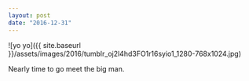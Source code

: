 ```yaml
---
layout: post
date: "2016-12-31"
---
```


![yo yo]({{ site.baseurl }}/assets/images/2016/tumblr_oj2l4hd3FO1r16syio1_1280-768x1024.jpg)

Nearly time to go meet the big man.
